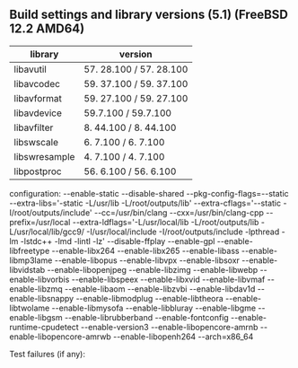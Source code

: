 ## Build settings and library versions (5.1) (FreeBSD 12.2 AMD64)

| library | version |
| --- | --- |
| libavutil   |   57. 28.100 / 57. 28.100 |
| libavcodec   |  59. 37.100 / 59. 37.100
| libavformat   | 59. 27.100 / 59. 27.100
| libavdevice   | 59.7.100 / 59.7.100
| libavfilter   |  8. 44.100 /  8. 44.100
| libswscale    |  6.  7.100 /  6.  7.100
| libswresample |  4.  7.100 /  4.  7.100
| libpostproc   | 56.  6.100 / 56.  6.100

configuration:
    --enable-static
    --disable-shared
    --pkg-config-flags=--static
    --extra-libs='-static -L/usr/lib -L/root/outputs/lib'
    --extra-cflags='--static -I/root/outputs/include'
    --cc=/usr/bin/clang
    --cxx=/usr/bin/clang-cpp
    --prefix=/usr/local
    --extra-ldflags='-L/usr/local/lib -L/root/outputs/lib -L/usr/local/lib/gcc9/ -I/usr/local/include -I/root/outputs/include -lpthread -lm -lstdc++ -lmd -lintl -lz'
    --disable-ffplay
    --enable-gpl
    --enable-libfreetype
    --enable-libx264
    --enable-libx265
    --enable-libass
    --enable-libmp3lame
    --enable-libopus
    --enable-libvpx
    --enable-libsoxr
    --enable-libvidstab
    --enable-libopenjpeg
    --enable-libzimg
    --enable-libwebp
    --enable-libvorbis
    --enable-libspeex
    --enable-libxvid
    --enable-libvmaf
    --enable-libzmq
    --enable-libaom
    --enable-libzvbi
    --enable-libdav1d
    --enable-libsnappy
    --enable-libmodplug
    --enable-libtheora
    --enable-libtwolame
    --enable-libmysofa
    --enable-libbluray
    --enable-libgme
    --enable-libgsm
    --enable-librubberband
    --enable-fontconfig
    --enable-runtime-cpudetect
    --enable-version3
    --enable-libopencore-amrnb
    --enable-libopencore-amrwb
    --enable-libopenh264
    --arch=x86_64

Test failures (if any):